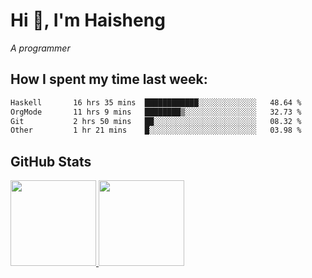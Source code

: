 
# Hi 👋, I'm Haisheng

*A programmer*



## How I spent my time last week:
<!--START_SECTION:waka-->

```txt
Haskell       16 hrs 35 mins  ████████████░░░░░░░░░░░░░   48.64 %
OrgMode       11 hrs 9 mins   ████████▒░░░░░░░░░░░░░░░░   32.73 %
Git           2 hrs 50 mins   ██░░░░░░░░░░░░░░░░░░░░░░░   08.32 %
Other         1 hr 21 mins    █░░░░░░░░░░░░░░░░░░░░░░░░   03.98 %
```

<!--END_SECTION:waka-->

## GitHub Stats

<a href="https://github.com/hw202207">
  <img height="137px" src="https://github-readme-stats.vercel.app/api?username=hw202207&hide_title=false&hide_border=true&show_icons=true&include_all_commits=true&count_private=true&line_height=21&theme=" />
  <img height="137px" src="https://github-readme-stats.vercel.app/api/top-langs/?username=hw202207&hide_title=true&hide_border=true&layout=compact&langs_count=6&theme=" />
</a>
